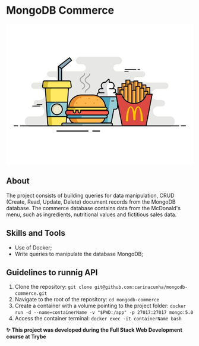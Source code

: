 # MongoDB Commerce #
![alt app](mc.jpg "car img")

## About ##

The project consists of building queries for data manipulation, CRUD (Create, Read, Update, Delete) document records from the MongoDB database. The commerce database contains data from the McDonald's menu, such as ingredients, nutritional values and fictitious sales data.

## Skills and Tools ##

* Use of Docker;
* Write queries to manipulate the database MongoDB;

## Guidelines to runnig API ##

1. Clone the repository: ```git clone git@github.com:carinacunha/mongodb-commerce.git```
2. Navigate to the root of the repository: ```cd mongodb-commerce```
3. Create a container with a volume pointing to the project folder: ```docker run -d --name=containerName -v "$PWD:/app" -p 27017:27017 mongo:5.0```
4. Access the container terminal: ```docker exec -it containerName bash```

**✨ This project was developed during the Full Stack Web Development course at Trybe**
